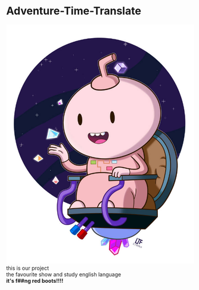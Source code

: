 # Adventure-Time-Translate
![](/img/004.jpg)
this is our project  
the favourite show and study english language  
__it's f##ng red boots!!!!__  

